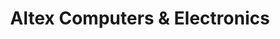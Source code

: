 ---
title: "Altex Computers & Electronics"
url: /austin/altex-computers-and-electronics/
shop: computer
---